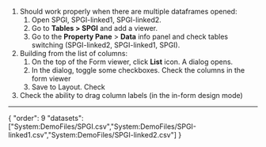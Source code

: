 1. Should work properly when there are multiple dataframes opened:
    1. Open SPGI, SPGI-linked1, SPGI-linked2.
    2. Go to **Tables > SPGI** and add a viewer.
    3. Go to the **Property Pane** > **Data** info panel and check tables switching (SPGI-linked2, SPGI-linked1, SPGI).
2. Building from the list of columns:
    1. On the top of the Form viewer, click **List** icon. A dialog opens.
    2. In the dialog, toggle some checkboxes. Check the columns in the form viewer
    3. Save to Layout. Check
3. Check the ability to drag column labels (in the in-form design mode)
---
{
  "order": 9
  "datasets": ["System:DemoFiles/SPGI.csv","System:DemoFiles/SPGI-linked1.csv","System:DemoFiles/SPGI-linked2.csv"]
}